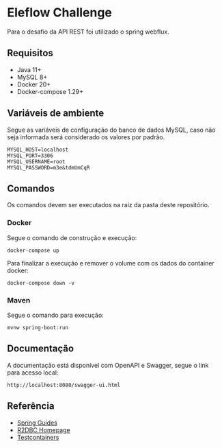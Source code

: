 # Eleflow Challenge
Para o desafio da API REST foi utilizado o spring webflux.

## Requisitos
* Java 11+
* MySQL 8+
* Docker 20+
* Docker-compose 1.29+

## Variáveis de ambiente
Segue as variáveis de configuração do banco de dados MySQL, caso não seja informada será considerado os valores por padrão.
```
MYSQL_HOST=localhost
MYSQL_PORT=3306
MYSQL_USERNAME=root
MYSQL_PASSWORD=m3e&tdmUmCqR
```

## Comandos
Os comandos devem ser executados na raiz da pasta deste repositório.

### Docker
Segue o comando de construção e execução:
```
docker-compose up
```
Para finalizar a execução e remover o volume com os dados do container docker:
```
docker-compose down -v
```

### Maven
Segue o comando para execução:
```
mvnw spring-boot:run
```

## Documentação
A documentação está disponível com OpenAPI e Swagger, segue o link para acesso local:
```
http://localhost:8080/swagger-ui.html
```

## Referência
* [Spring Guides](https://spring.io/guides/)
* [R2DBC Homepage](https://r2dbc.io)
* [Testcontainers](https://www.testcontainers.org/)